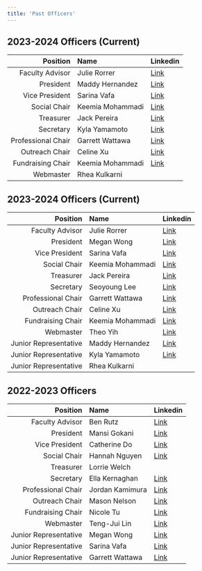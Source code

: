 ```yaml
---
title: 'Past Officers'
---
```


## 2023-2024 Officers (Current)

|Position|Name|Linkedin|
|-:|:-|-|
|Faculty Advisor|Julie Rorrer|[Link](https://www.linkedin.com/in/julie-rorrer-b1219180/)|
|President|Maddy Hernandez|[Link](https://www.linkedin.com/in/madeline-gabriela-hernandez-a52591226/)|
|Vice President|Sarina Vafa|[Link](https://www.linkedin.com/in/sarinavafa/)|
|Social Chair|Keemia Mohammadi|[Link](https://www.linkedin.com/in/keemia-mohammadi/)|
|Treasurer|Jack Pereira|[Link](https://www.linkedin.com/in/jackpereira0/)|
|Secretary|Kyla Yamamoto|[Link](https://www.linkedin.com/in/kyla-yamamoto-50019427b/)|
|Professional Chair|Garrett Wattawa|[Link](https://www.linkedin.com/in/garrett-wattawa/)|
|Outreach Chair|Celine Xu|[Link](https://www.linkedin.com/in/celine-jiayi-xu/)|
|Fundraising Chair|Keemia Mohammadi|[Link](https://www.linkedin.com/in/keemia-mohammadi/)|
|Webmaster|Rhea Kulkarni||

## 2023-2024 Officers (Current)

|Position|Name|Linkedin|
|-:|:-|-|
|Faculty Advisor|Julie Rorrer|[Link](https://www.linkedin.com/in/julie-rorrer-b1219180/)|
|President|Megan Wong|[Link](https://www.linkedin.com/in/wongmeg/)|
|Vice President|Sarina Vafa|[Link](https://www.linkedin.com/in/sarinavafa/)|
|Social Chair|Keemia Mohammadi|[Link](https://www.linkedin.com/in/keemia-mohammadi/)|
|Treasurer|Jack Pereira|[Link](https://www.linkedin.com/in/jackpereira0/)|
|Secretary|Seoyoung Lee|[Link](https://www.linkedin.com/in/seoyoung-lee-8143861bb/)|
|Professional Chair|Garrett Wattawa|[Link](https://www.linkedin.com/in/garrett-wattawa/)|
|Outreach Chair|Celine Xu|[Link](https://www.linkedin.com/in/celine-jiayi-xu/)|
|Fundraising Chair|Keemia Mohammadi|[Link](https://www.linkedin.com/in/keemia-mohammadi/)|
|Webmaster|Theo Yih|[Link](https://www.linkedin.com/in/fyih/)|
|Junior Representative|Maddy Hernandez|[Link](https://www.linkedin.com/in/madeline-gabriela-hernandez-a52591226/)|
|Junior Representative|Kyla Yamamoto|[Link](https://www.linkedin.com/in/kyla-yamamoto-50019427b/)|
|Junior Representative|Rhea Kulkarni||

## 2022-2023 Officers

|Position|Name|Linkedin|
|-:|:-|-|
|Faculty Advisor|Ben Rutz|[Link](https://www.linkedin.com/in/benjaminrutzphd/)||
|President|Mansi Gokani|[Link](https://www.linkedin.com/in/mansi-gokani/)|
|Vice President|Catherine Do|[Link](https://www.linkedin.com/in/catherine-do/)|
|Social Chair|Hannah Nguyen|[Link](https://www.linkedin.com/in/hannahngnguyen/)|
|Treasurer|Lorrie Welch||
|Secretary|Ella Kernaghan|[Link](https://www.linkedin.com/in/ellanore-kernaghan/)|
|Professional Chair|Jordan Kamimura|[Link](https://www.linkedin.com/in/jordan-kamimura/)|
|Outreach Chair|Mason Nelson|[Link](https://www.linkedin.com/in/masnelson/)|
|Fundraising Chair|Nicole Tu|[Link](https://www.linkedin.com/in/nicolemtu/)|
|Webmaster|Teng-Jui Lin|[Link](https://www.linkedin.com/in/tengjuilin/)|
|Junior Representative|Megan Wong|[Link](https://www.linkedin.com/in/wongmeg/)|
|Junior Representative|Sarina Vafa|[Link](https://www.linkedin.com/in/sarinavafa/)|
|Junior Representative|Garrett Wattawa|[Link](https://www.linkedin.com/in/garrett-wattawa/)|
